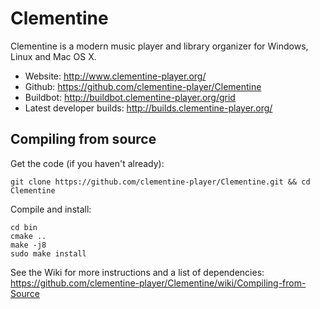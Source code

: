 Clementine
==========

Clementine is a modern music player and library organizer for Windows, Linux and Mac OS X.

- Website: http://www.clementine-player.org/
- Github: https://github.com/clementine-player/Clementine
- Buildbot: http://buildbot.clementine-player.org/grid
- Latest developer builds: http://builds.clementine-player.org/

Compiling from source
---------------------

Get the code (if you haven't already):

    git clone https://github.com/clementine-player/Clementine.git && cd Clementine

Compile and install:

    cd bin
    cmake ..
    make -j8
    sudo make install

See the Wiki for more instructions and a list of dependencies:
https://github.com/clementine-player/Clementine/wiki/Compiling-from-Source
